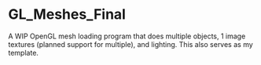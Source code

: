 # GL_Meshes_Final
A WIP OpenGL mesh loading program that does multiple objects, 1 image textures (planned support for multiple), and lighting. This also serves as my template.
